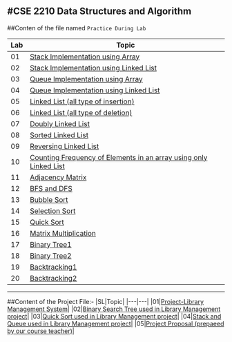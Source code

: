 #CSE 2210 Data Structures and Algorithm
---
##Conten of the file named `Practice During Lab`

|Lab| Topic|
|---|---|
|01|[Stack Implementation using Array](https://github.com/zaman-37/CSE-2210-Data-Structures-and-Algorithm-/blob/main/Practice%20During%20Lab/lab3a_stack_implementation.cpp "Stack")|
|02|[Stack Implementation using Linked List](https://github.com/zaman-37/CSE-2210-Data-Structures-and-Algorithm-/blob/main/Practice%20During%20Lab/lab3a_stack_implementation_using_linked_list.cpp "Stack")|
|03|[Queue Implementation using Array](https://github.com/zaman-37/CSE-2210-Data-Structures-and-Algorithm-/blob/main/Practice%20During%20Lab/lab3b_queue_implementation.cpp "Queue")|
|04|[Queue Implementation using Linked List](https://github.com/zaman-37/CSE-2210-Data-Structures-and-Algorithm-/blob/main/Practice%20During%20Lab/lab3b_queue_implementation2_using_linked_list.cpp "Queue")|
|05|[Linked List (all type of insertion)](https://github.com/zaman-37/CSE-2210-Data-Structures-and-Algorithm-/blob/main/Practice%20During%20Lab/lab4_linked_list_imp.cpp "Linked List")|
|06|[Linked List (all type of deletion)](https://github.com/zaman-37/CSE-2210-Data-Structures-and-Algorithm-/blob/main/Practice%20During%20Lab/lab5_linked_list2_Node_deletion.cpp "linked list")|
|07|[Doubly Linked List](https://github.com/zaman-37/CSE-2210-Data-Structures-and-Algorithm-/blob/main/Practice%20During%20Lab/lab5a_implementing_doubly_linked_list.cpp "linked list")|
|08|[Sorted Linked List](https://github.com/zaman-37/CSE-2210-Data-Structures-and-Algorithm-/blob/main/Practice%20During%20Lab/lab5a_implemting_sorted_linked_list.cpp "linked list")|
|09|[Reversing Linked List](https://github.com/zaman-37/CSE-2210-Data-Structures-and-Algorithm-/blob/main/Practice%20During%20Lab/lab5b_reverse_linked_list.cpp "Linked list")|
|10|[Counting Frequency of Elements in an array using only Linked List](https://github.com/zaman-37/CSE-2210-Data-Structures-and-Algorithm-/blob/main/Practice%20During%20Lab/lab5c_counting_frequency_of_list_eleemnt.cpp "linked list")|
|11|[Adjacency Matrix](https://github.com/zaman-37/CSE-2210-Data-Structures-and-Algorithm-/blob/main/Practice%20During%20Lab/lab6a_adjacency_matrix.cpp "graph")|
|12|[BFS and DFS](https://github.com/zaman-37/CSE-2210-Data-Structures-and-Algorithm-/blob/main/Practice%20During%20Lab/lab6b_bfs_and_dfs.cpp "graph")|
|13|[Bubble Sort](https://github.com/zaman-37/CSE-2210-Data-Structures-and-Algorithm-/blob/main/Practice%20During%20Lab/lab7a_boubble_sort.cpp "sorting")|
|14|[Selection Sort](https://github.com/zaman-37/CSE-2210-Data-Structures-and-Algorithm-/blob/main/Practice%20During%20Lab/lab7d_selection_sort.cpp "sorting")|
|15|[Quick Sort](https://github.com/zaman-37/CSE-2210-Data-Structures-and-Algorithm-/blob/main/Practice%20During%20Lab/lab7b_quick_sort_practice.cpp "sorting")|
|16|[Matrix Multiplication](https://github.com/zaman-37/CSE-2210-Data-Structures-and-Algorithm-/blob/main/Practice%20During%20Lab/lab7c_matrix_multiplication.cpp)|
|17|[Binary Tree1](https://github.com/zaman-37/CSE-2210-Data-Structures-and-Algorithm-/blob/main/Practice%20During%20Lab/lab8_tree.cpp "tree")|
|18|[Binary Tree2](https://github.com/zaman-37/CSE-2210-Data-Structures-and-Algorithm-/blob/main/Practice%20During%20Lab/lab8a_Binary_Tree2.cpp "tree")|
|19|[Backtracking1](https://github.com/zaman-37/CSE-2210-Data-Structures-and-Algorithm-/blob/main/Practice%20During%20Lab/lab9_backtracking.cpp "backtracking")|
|20|[Backtracking2](https://github.com/zaman-37/CSE-2210-Data-Structures-and-Algorithm-/blob/main/Practice%20During%20Lab/lab8a_back_tracking.cpp "backtracking")|


---
##Content of the Project File:-
|SL|Topic|
|---|---|
|01|[Project-Library Management System](https://github.com/zaman-37/CSE-2210-Data-Structures-and-Algorithm-/blob/main/Project%20-%20Library%20Management%20System/1_main_code.cpp)| 
|02|[Binary Search Tree used in Library Management project](https://github.com/zaman-37/CSE-2210-Data-Structures-and-Algorithm-/blob/main/Project%20-%20Library%20Management%20System/4_binary_search_tree.cpp)|
|03|[Quick Sort used in Library Management project](https://github.com/zaman-37/CSE-2210-Data-Structures-and-Algorithm-/blob/main/Project%20-%20Library%20Management%20System/5_quick_sort.cpp)|
|04|[Stack and Queue used in Library Management project](https://github.com/zaman-37/CSE-2210-Data-Structures-and-Algorithm-/blob/main/Project%20-%20Library%20Management%20System/6_Stack_and_queue.cpp)|
|05|[Project Proposal (prepaeed by our course teacher)](https://github.com/shahidul034/Data-Structures-and-Algorithm-Tutorial/blob/main/lecture/open_ended_project3.md)|

